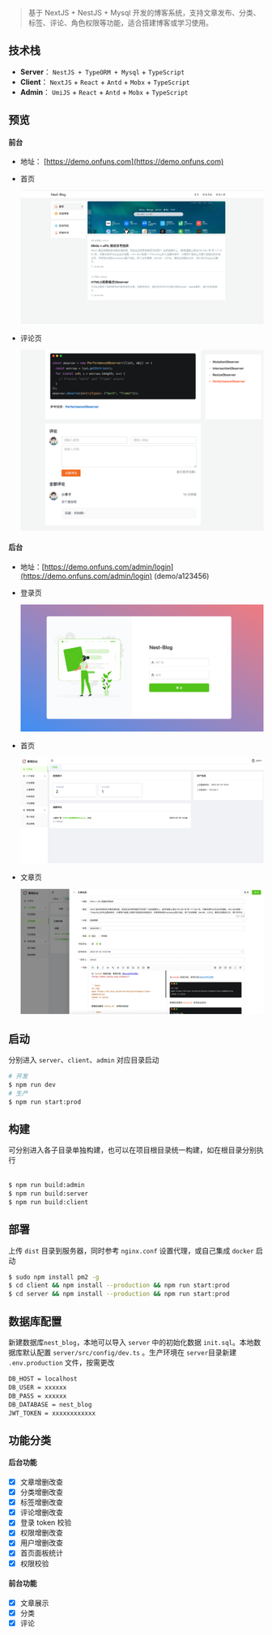 > 基于 NextJS + NestJS + Mysql 开发的博客系统，支持文章发布、分类、标签、评论、角色权限等功能，适合搭建博客或学习使用。

## 技术栈

- **Server**： `NestJS + TypeORM + Mysql` + `TypeScript`
- **Client**： `NextJS` + `React` + `Antd` + `Mobx` + `TypeScript`
- **Admin**： `UmiJS` + `React` + `Antd` + `Mobx` + `TypeScript`

## 预览

#### 前台

- 地址： [https://demo.onfuns.com](https://demo.onfuns.com)

- 首页

  ![](./screenshot/前台-首页.png)

- 评论页

  ![](./screenshot/前台-评论.png)

#### 后台

- 地址：[https://demo.onfuns.com/admin/login](https://demo.onfuns.com/admin/login) (demo/a123456)

- 登录页

  ![](./screenshot/后台-登录页.png)

- 首页

  ![](./screenshot/后台-首页.png)

- 文章页

  ![](./screenshot/后台-文章页.png)

## 启动

分别进入 `server`、`client`、`admin` 对应目录启动

```bash
# 开发
$ npm run dev
# 生产
$ npm run start:prod
```

## 构建

可分别进入各子目录单独构建，也可以在项目根目录统一构建，如在根目录分别执行

```bash

$ npm run build:admin
$ npm run build:server
$ npm run build:client
```

## 部署

上传 `dist` 目录到服务器，同时参考 `nginx.conf` 设置代理，或自己集成 `docker` 启动

```bash
$ sudo npm install pm2 -g
$ cd client && npm install --production && npm run start:prod
$ cd server && npm install --production && npm run start:prod
```

## 数据库配置

新建数据库`nest_blog`，本地可以导入 `server` 中的初始化数据 `init.sql`。本地数据库默认配置 `server/src/config/dev.ts` 。生产环境在 `server`目录新建 `.env.production` 文件，按需更改

```bash
DB_HOST = localhost
DB_USER = xxxxxx
DB_PASS = xxxxxx
DB_DATABASE = nest_blog
JWT_TOKEN = xxxxxxxxxxxx
```

## 功能分类

#### 后台功能

- [x] 文章增删改查
- [x] 分类增删改查
- [x] 标签增删改查
- [x] 评论增删改查
- [x] 登录 token 校验
- [x] 权限增删改查
- [x] 用户增删改查
- [x] 首页面板统计
- [x] 权限校验

#### 前台功能

- [x] 文章展示
- [x] 分类
- [x] 评论
